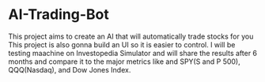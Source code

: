 # AI-Trading-Bot
This project aims to create an AI that will automatically trade stocks for you
This project is also gonna build an UI so it is easier to control. I will be testing maachine on Investopedia Simulator and will share the results after 6 months and compare it to the major metrics like and SPY(S and P 500), QQQ(Nasdaq), and Dow Jones Index. 
